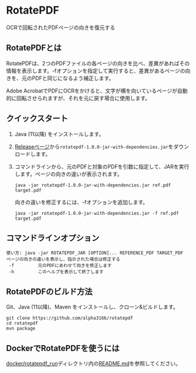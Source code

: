 # RotatePDF

OCRで回転されたPDFページの向きを復元する

## RotatePDFとは

RotatePDFは、2つのPDFファイルの各ページの向きを比べ、差異があればその情報を表示します。-fオプションを指定して実行すると、差異があるページの向きを、元のPDFと同じになるよう補正します。

Adobe AcrobatでPDFにOCRをかけると、文字が横を向いているページが自動的に回転させられますが、それを元に戻す場合に使用します。

## クイックスタート

1. Java (11以降) をインストールします。

2. [Releaseページ](https://github.com/alpha3166/rotatepdf/releases)から`rotatepdf-1.0.0-jar-with-dependencies.jar`をダウンロードします。

3. コマンドラインから、元のPDFと対象のPDFを引数に指定して、JARを実行します。ページの向きの違いが表示されます。

       java -jar rotatepdf-1.0.0-jar-with-dependencies.jar ref.pdf target.pdf

   向きの違いを修正するには、-fオプションを追加します。

       java -jar rotatepdf-1.0.0-jar-with-dependencies.jar -f ref.pdf target.pdf

## コマンドラインオプション

    使い方: java -jar ROTATEPDF_JAR [OPTION]... REFERENCE_PDF TARGET_PDF
    ページの向きの違いを表示し、指示された場合は修正する
     -f         元のPDFにあわせて向きを修正します
     -h         このヘルプを表示して終了します

## RotatePDFのビルド方法

Git、Java (11以降)、Maven をインストールし、クローン&ビルドします。

    git clone https://github.com/alpha3166/rotatepdf
    cd rotatepdf
    mvn package

## DockerでRotatePDFを使うには

[docker/rotatepdf_run](docker/rotatepdf_run)ディレクトリ内の[README.md](docker/rotatepdf_run/README.md)を参照してください。
